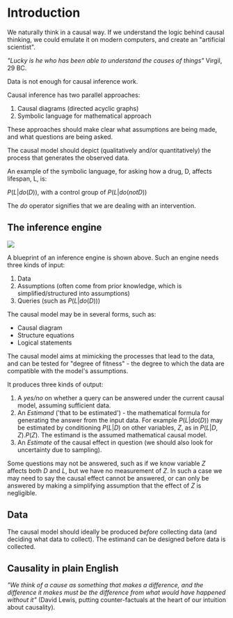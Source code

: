 # Introduction

We naturally think in a causal way. If we understand the logic behind causal thinking, we could emulate it on modern computers, and create an "artificial scientist".

*"Lucky is he who has been able to understand the causes of things"* Virgil, 29 BC.

Data is not enough for causal inference work.

Causal inference has two parallel approaches:

1. Causal diagrams (directed acyclic graphs)
2. Symbolic language for mathematical approach

These approaches should make clear what assumptions are being made, and what questions are being asked. 

The causal model should depict (qualitatively and/or quantitatively) the process that generates the observed data.

An example of the symbolic language, for asking how a drug, D, affects lifespan, L, is:

$P(L | do(D))$, with a control group of $P(L | do(not D))$

The *do* operator signifies that we are dealing with an intervention.

## The inference engine

![](images/inference_engine_blueprint.png)

A blueprint of an inference engine is shown above. Such an engine needs three kinds of input:

1. Data
2. Assumptions (often come from prior knowledge, which is simplified/structured into assumptions)
3. Queries (such as $P(L | do(D))$)

The causal model may be in several forms, such as:

* Causal diagram
* Structure equations
* Logical statements

The causal model aims at mimicking the processes that lead to the data, and can be tested for "degree of fitness" - the degree to which the data are compatible with the model's assumptions.

It produces three kinds of output:

1. A *yes/no* on whether a query can be answered under the current causal model, assuming sufficient data.
2. An *Estimand* ('that to be estimated') - the mathematical formula for generating the answer from the input data. For example $P(L | do(D))$ may be estimated by conditioning $P(L|D)$ on other variables, $Z$, as in $P(L | D,Z).P(Z)$. The estimand is the assumed mathematical causal model.
4. An *Estimate* of the causal effect in question (we should also look for uncertainty due to sampling).

Some questions may not be answered, such as if we know variable $Z$ affects both $D$ and $L$, but we have no measurement of $Z$. In such a case we may need to say the causal effect cannot be answered, or can only be answered by making a simplifying assumption that the effect of $Z$ is negligible.

## Data

The causal model should ideally be produced *before* collecting data (and deciding what data to collect). The estimand can be designed before data is collected.

## Causality in plain English

*"We think of a cause as something that makes a difference, and the difference it makes must be the difference from what would have happened without it"* (David Lewis, putting counter-factuals at the heart of our intuition about causality).